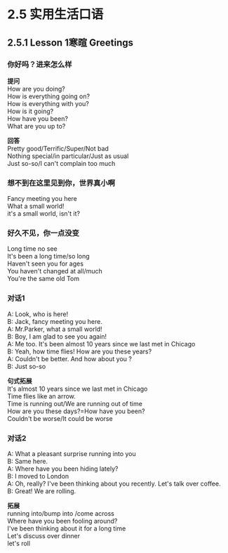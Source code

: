 # 2.5 实用生活口语


## 2.5.1 Lesson 1寒暄 Greetings

### 你好吗？进来怎么样<br>
**提问**<br>
How are you doing?<br>
How is everything going on?<br>
How is everything with you?<br>
How is it going?<br>
How have you been?<br>
What are you up to?<br>

**回答**<br>
Pretty good/Terrific/Super/Not bad<br>
Nothing special/in particular/Just as usual<br>
Just so-so/I can't complain too much<br>

### 想不到在这里见到你，世界真小啊<br>
Fancy meeting you here<br>
What a small world!<br>
it's a small world, isn't it?<br>

### 好久不见，你一点没变<br>
Long time no see<br>
It's been a long time/so long<br>
Haven't seen you for ages<br>
You haven't changed at all/much<br>
You're the same old Tom<br>

### 对话1<br>
A: Look, who is here!<br>
B: Jack, fancy meeting you here.<br>
A: Mr.Parker, what a small world!<br>
B: Boy, I am glad to see you again!<br>
A: Me too. It's been almost 10 years since we last met in Chicago<br>
B: Yeah, how time flies! How are you these years?<br>
A: Couldn't be better. And how about you ?<br>
B: Just so-so<br>

**句式拓展**<br>
It's almost 10 years since we last met in Chicago<br>
Time flies like an arrow.<br>
Time is running out/We are running out of time<br>
How are you these days?=How have you been?<br>
Couldn't be worse/It could be worse<br>

### 对话2<br>
A: What a pleasant surprise running into you<br>
B: Same here.<br>
A: Where have you been hiding lately?<br>
B: I moved to London<br>
A: Oh, really? I've been thinking about you recently. Let's talk over coffee.<br>
B: Great! We are rolling.<br>

**拓展**<br>
running into/bump into /come across<br>
Where have you been fooling around?<br>
I've been thinking about it for a long time<br>
Let's discuss over dinner<br>
let's roll<br>




